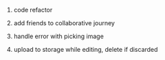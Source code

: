 1. code refactor
   
2. add friends to collaborative journey
3. handle error with picking image
4. upload to storage while editing, delete if discarded